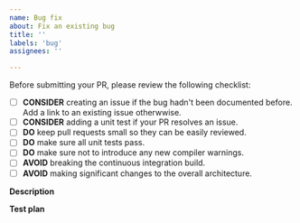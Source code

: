 ```yaml
---
name: Bug fix
about: Fix an existing bug
title: ''
labels: 'bug'
assignees: ''

---
```


Before submitting your PR, please review the following checklist:

- [ ] **CONSIDER** creating an issue if the bug hadn't been documented before. Add a link to an existing issue otherwwise.
- [ ] **CONSIDER** adding a unit test if your PR resolves an issue.
- [ ] **DO** keep pull requests small so they can be easily reviewed.
- [ ] **DO** make sure all unit tests pass.
- [ ] **DO** make sure not to introduce any new compiler warnings.
- [ ] **AVOID** breaking the continuous integration build.
- [ ] **AVOID** making significant changes to the overall architecture.

**Description**
<!-- A clear and concise description of what the change is. -->

**Test plan**
<!-- Demonstrate the solidity of the code. Commands run and their output, screenshot if relevant, etc. -->
